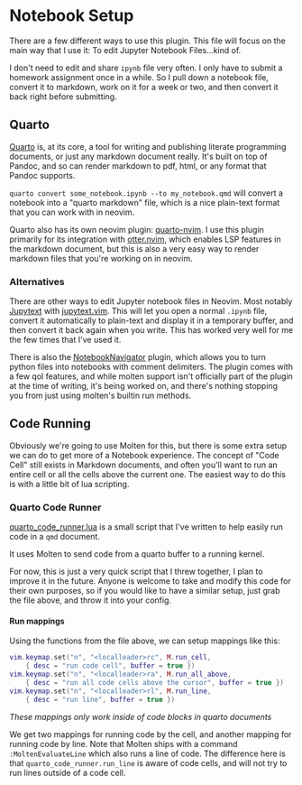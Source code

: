 # Notebook Setup

There are a few different ways to use this plugin. This file will focus on the main way that I use
it: To edit Jupyter Notebook Files...kind of.

I don't need to edit and share `ipynb` file very often. I only have to submit a homework assignment
once in a while. So I pull down a notebook file, convert it to markdown, work on it for a week or
two, and then convert it back right before submitting.

## Quarto

[Quarto](https://quarto.org/) is, at its core, a tool for writing and publishing literate
programming documents, or just any markdown document really. It's built on top of Pandoc, and so can
render markdown to pdf, html, or any format that Pandoc supports.

`quarto convert some_notebook.ipynb --to my_notebook.qmd` will convert a notebook into a "quarto
markdown" file, which is a nice plain-text format that you can work with in neovim.

Quarto also has its own neovim plugin: [quarto-nvim](https://github.com/quarto-dev/quarto-nvim).
I use this plugin primarily for its integration with
[otter.nvim](https://github.com/jmbuhr/otter.nvim), which enables LSP features in the markdown
document, but this is also a very easy way to render markdown files that you're working on in
neovim.

### Alternatives

There are other ways to edit Jupyter notebook files in Neovim. Most notably
[Jupytext](https://github.com/mwouts/jupytext) with
[jupytext.vim](https://github.com/goerz/jupytext.vim). This will let you open a normal `.ipynb`
file, convert it automatically to plain-text and display it in a temporary buffer, and then convert
it back again when you write. This has worked very well for me the few times that I've used it.


There is also the [NotebookNavigator](https://github.com/GCBallesteros/NotebookNavigator.nvim)
plugin, which allows you to turn python files into notebooks with comment delimiters. The plugin
comes with a few qol features, and while molten support isn't officially part of the plugin at the
time of writing, it's being worked on, and there's nothing stopping you from just using molten's
builtin run methods.

## Code Running

Obviously we're going to use Molten for this, but there is some extra setup we can do to get more of
a Notebook experience. The concept of "Code Cell" still exists in Markdown documents, and often
you'll want to run an entire cell or all the cells above the current one. The easiest way to do this
is with a little bit of lua scripting.

### Quarto Code Runner

[quarto_code_runner.lua](https://github.com/benlubas/.dotfiles/blob/d6c540b6c9fe740c18876b2e43cbfcc6aa70fcf9/nvim/lua/benlubas/quarto_code_runner.lua)
is a small script that I've written to help easily run code in a `qmd` document.

It uses Molten to send code from a quarto buffer to a running kernel.


For now, this is just a very quick script that I threw together, I plan to improve it in the
future. Anyone is welcome to take and modify this code for their own purposes, so if you would like
to have a similar setup, just grab the file above, and throw it into your config.

#### Run mappings

Using the functions from the file above, we can setup mappings like this:

```lua
vim.keymap.set("n", "<localleader>rc", M.run_cell,
    { desc = "run code cell", buffer = true })
vim.keymap.set("n", "<localleader>ra", M.run_all_above,
    { desc = "run all code cells above the cursor", buffer = true })
vim.keymap.set("n", "<localleader>rl", M.run_line,
    { desc = "run line", buffer = true })
```

_These mappings only work inside of code blocks in quarto documents_

We get two mappings for running code by the cell, and another mapping for running code by line. Note
that Molten ships with a command `:MoltenEvaluateLine` which also runs a line of code. The
difference here is that `quarto_code_runner.run_line` is aware of code cells, and will not try to
run lines outside of a code cell.
